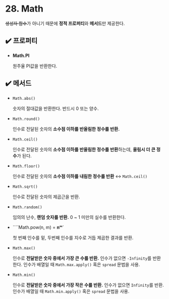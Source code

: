# 28. Math

~~생성자 함수~~가 아니기 때문에 **정적 프로퍼티**와 **메서드**만 제공한다. 

## ✔️ 프로퍼티

- **Math.PI**
    
    원주율 PI값을 반환한다.
    

## ✔️ 메서드

- `Math.abs()`
    
    숫자의 절대값을 반환한다. 반드시 0 또는 양수.
    
- `Math.round()`
    
    인수로 전달된 숫자의 **소수점 이하를 반올림한 정수를 반환.**
    
- `Math.ceil()`
    
    인수로 전달된 숫자의 **소수점 이하를 반올림한 정수를 반환**하는데, **올림시 더 큰 정수**가 된다.
    
- `Math.floor()`
    
    인수로 전달된 숫자의 **소수점 이하를 내림한 정수를 반환** ↔ `Math.ceil()`
    
- `Math.sqrt()`
    
    인수로 전달된 숫자의 제곱근을 반환.
    
- `Math.random()`
    
    임의의 난수, **랜덤 숫자를 반환.** 0 ~ 1 미만의 실수를 반환한다.
    
- ````Math.pow(n, m) = **nᵐ**`
    
    첫 번째 인수를 밑, 두번째 인수를 지수로 거듭 제곱한 결과를 반환.
    
- `Math.max()`
    
    인수로 **전달받은 숫자 중에서 가장 큰 수를 반환.** 인수가 없으면 `-Infinity`를 반환한다. 인수가 배열일 때 `Math.max.apply()` 혹은 `spread` 문법을 사용. 
    
- `Math.min()`
    
    인수로 **전달받은 숫자 중에서 가장 작은 수를 반환.** 인수가 없으면 `Infinity`를 반환. 인수가 배열일 때 `Math.min.apply()` 혹은 `spread` 문법을 사용.